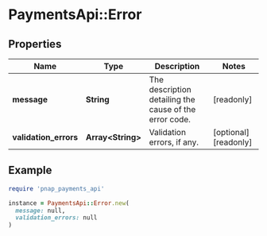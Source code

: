 # PaymentsApi::Error

## Properties

| Name | Type | Description | Notes |
| ---- | ---- | ----------- | ----- |
| **message** | **String** | The description detailing the cause of the error code. | [readonly] |
| **validation_errors** | **Array&lt;String&gt;** | Validation errors, if any. | [optional][readonly] |

## Example

```ruby
require 'pnap_payments_api'

instance = PaymentsApi::Error.new(
  message: null,
  validation_errors: null
)
```


